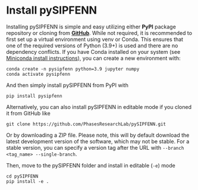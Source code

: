 # Install pySIPFENN

Installing pySIPFENN is simple and easy utilizing either **PyPI** package repository or cloning from 
[**GitHub**](https://git.pysipfenn.org).
While not required, it is recommended to first set up a virtual environment using venv or Conda. This ensures that 
one of the required versions of Python (3.9+) is used and there are no dependency conflicts. If you have Conda 
installed on your system (see [Miniconda install instructions](https://docs.conda.io/en/latest/miniconda.html)), you can create a 
new environment with:

    conda create -n pysipfenn python=3.9 jupyter numpy
    conda activate pysipfenn

And then simply install pySIPFENN from PyPI with

    pip install pysipfenn

Alternatively, you can also install pySIPFENN in editable mode if you cloned it from GitHub like

    git clone https://github.com/PhasesResearchLab/pySIPFENN.git

Or by downloading a ZIP file. Please note, this will by default download the latest development version of the 
software, which may not be stable. For a stable version, you can specify a version tag after the URL with
`--branch <tag_name> --single-branch`.

Then, move to the pySIPFENN folder and install in editable (`-e`) mode

    cd pySIPFENN
    pip install -e .
